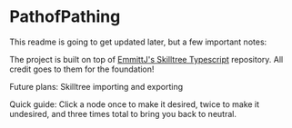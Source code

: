 # PathofPathing
This readme is going to get updated later, but a few important notes:

The project is built on top of [EmmittJ's Skilltree Typescript](https://github.com/EmmittJ/SkillTree_TypeScript/) repository. All credit goes to them for the foundation!

Future plans: 
Skilltree importing and exporting

Quick guide:
Click a node once to make it desired, twice to make it undesired, and three times total to bring you back to neutral.